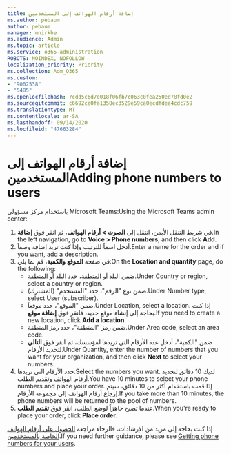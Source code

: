 ```yaml
---
title: إضافة أرقام الهواتف إلى المستخدمين
ms.author: pebaum
author: pebaum
manager: mnirkhe
ms.audience: Admin
ms.topic: article
ms.service: o365-administration
ROBOTS: NOINDEX, NOFOLLOW
localization_priority: Priority
ms.collection: Adm_O365
ms.custom:
- "9002538"
- "5485"
ms.openlocfilehash: 7cdd5c6d7e018f06fb7c063c0fea250ed78fd0e2
ms.sourcegitcommit: c6692ce0fa1358ec3529e59ca0ecdfdea4cdc759
ms.translationtype: MT
ms.contentlocale: ar-SA
ms.lasthandoff: 09/14/2020
ms.locfileid: "47663284"
---
```

# <a name="adding-phone-numbers-to-users"></a><span data-ttu-id="c4047-102">إضافة أرقام الهواتف إلى المستخدمين</span><span class="sxs-lookup"><span data-stu-id="c4047-102">Adding phone numbers to users</span></span>

<span data-ttu-id="c4047-103">باستخدام مركز مسؤولي Microsoft Teams:</span><span class="sxs-lookup"><span data-stu-id="c4047-103">Using the Microsoft Teams admin center:</span></span>

1. <span data-ttu-id="c4047-104">في شريط التنقل الأيمن، انتقل إلى **الصوت > أرقام الهواتف**، ثم انقر فوق **إضافة**.</span><span class="sxs-lookup"><span data-stu-id="c4047-104">In the left navigation, go to **Voice > Phone numbers**, and then click **Add**.</span></span>
2. <span data-ttu-id="c4047-105">أدخل اسماً للترتيب وإذا كنت تريد إضافة وصفاً.</span><span class="sxs-lookup"><span data-stu-id="c4047-105">Enter a name for the order and if you want, add a description.</span></span>
3. <span data-ttu-id="c4047-106">في صفحة **الموقع والكمية**، قم بما يلي:</span><span class="sxs-lookup"><span data-stu-id="c4047-106">On the **Location and quantity** page, do the following:</span></span>
    - <span data-ttu-id="c4047-107">ضمن البلد أو المنطقة، حدد البلد أو المنطقة.</span><span class="sxs-lookup"><span data-stu-id="c4047-107">Under Country or region, select a country or region.</span></span>
    - <span data-ttu-id="c4047-108">ضمن نوع "الرقم"، حدد "المستخدم" (المشترك).</span><span class="sxs-lookup"><span data-stu-id="c4047-108">Under Number type, select User (subscriber).</span></span>
    - <span data-ttu-id="c4047-109">ضمن "الموقع"، حدد موقعاً.</span><span class="sxs-lookup"><span data-stu-id="c4047-109">Under Location, select a location.</span></span> <span data-ttu-id="c4047-110">إذا كنت بحاجة إلى إنشاء موقع جديد، فانقر فوق **إضافة موقع**.</span><span class="sxs-lookup"><span data-stu-id="c4047-110">If you need to create a new location, click **Add a location**.</span></span>
    - <span data-ttu-id="c4047-111">ضمن رمز "المنطقة"، حدد رمز المنطقة.</span><span class="sxs-lookup"><span data-stu-id="c4047-111">Under Area code, select an area code.</span></span>
    - <span data-ttu-id="c4047-112">ضمن "الكمية"، أدخل عدد الأرقام التي تريدها لمؤسسك، ثم انقر فوق **التالي** لتحديد الأرقام.</span><span class="sxs-lookup"><span data-stu-id="c4047-112">Under Quantity, enter the number of numbers that you want for your organization, and then click **Next** to select your numbers.</span></span>
4. <span data-ttu-id="c4047-113">حدد الأرقام التي تريدها.</span><span class="sxs-lookup"><span data-stu-id="c4047-113">Select the numbers you want.</span></span> <span data-ttu-id="c4047-114">لديك 10 دقائق لتحديد أرقام الهواتف وتقديم الطلب.</span><span class="sxs-lookup"><span data-stu-id="c4047-114">You have 10 minutes to select your phone numbers and place your order.</span></span> <span data-ttu-id="c4047-115">إذا قمت باستخدام أكثر من 10 دقائق، سيتم إرجاع أرقام الهواتف إلى مجموعة الأرقام.</span><span class="sxs-lookup"><span data-stu-id="c4047-115">If you take more than 10 minutes, the phone numbers will be returned to the pool of numbers.</span></span>
5. <span data-ttu-id="c4047-116">عندما تصبح جاهزاً لوضع الطلب، انقر فوق **تقديم الطلب**.</span><span class="sxs-lookup"><span data-stu-id="c4047-116">When you're ready to place your order, click **Place order**.</span></span>

<span data-ttu-id="c4047-117">إذا كنت بحاجة إلى مزيد من الإرشادات، فالرجاء مراجعة [الحصول على أرقام الهواتف الخاصة بالمستخدمين](https://docs.microsoft.com/microsoftteams/getting-phone-numbers-for-your-users).</span><span class="sxs-lookup"><span data-stu-id="c4047-117">If you need further guidance, please see [Getting phone numbers for your users](https://docs.microsoft.com/microsoftteams/getting-phone-numbers-for-your-users).</span></span>
